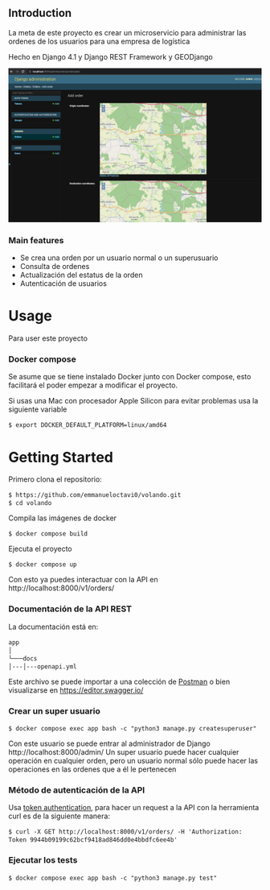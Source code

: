 ## Introduction

La meta de este proyecto es crear un microservicio para administrar las ordenes de los usuarios para una empresa de logística

Hecho en Django 4.1 y Django REST Framework y GEODjango

![Admin view](./doc_imgs/admin.png)

### Main features

* Se crea una orden por un usuario normal o un superusuario
* Consulta de ordenes
* Actualización del estatus de la orden
* Autenticación de usuarios

# Usage

Para user este proyecto

### Docker compose

Se asume que se tiene instalado Docker junto con Docker compose, esto facilitará el poder empezar a modificar el proyecto.

Si usas una Mac con procesador Apple Silicon para evitar problemas usa la siguiente variable

    $ export DOCKER_DEFAULT_PLATFORM=linux/amd64

# Getting Started

Primero clona el repositorio:

    $ https://github.com/emmanueloctavi0/volando.git
    $ cd volando
    
Compila las imágenes de docker

    $ docker compose build
    
Ejecuta el proyecto

    $ docker compose up

Con esto ya puedes interactuar con la API en http://localhost:8000/v1/orders/

### Documentación de la API REST
La documentación está en:
```
app
│
└───docs
│---│---openapi.yml
```
Este archivo se puede importar a una colección de [Postman](https://learning.postman.com/docs/integrations/available-integrations/working-with-openAPI/) o bien visualizarse en https://editor.swagger.io/

### Crear un super usuario

    $ docker compose exec app bash -c "python3 manage.py createsuperuser"

Con este usuario se puede entrar al administrador de Django http://localhost:8000/admin/
Un super usuario puede hacer cualquier operación en cualquier orden, pero un usuario normal sólo puede hacer las operaciones en las ordenes que a él le pertenecen

### Método de autenticación de la API
Usa [token authentication](https://www.django-rest-framework.org/api-guide/authentication/#tokenauthentication), para hacer un request a la API con la herramienta curl es de la siguiente manera:

	$ curl -X GET http://localhost:8000/v1/orders/ -H 'Authorization: Token 9944b09199c62bcf9418ad846dd0e4bbdfc6ee4b'

### Ejecutar los tests

	$ docker compose exec app bash -c "python3 manage.py test"
